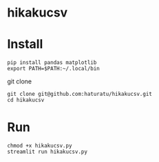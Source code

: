# hikakucsv
# Install
```
pip install pandas matplotlib
export PATH=$PATH:~/.local/bin
```
git clone
```
git clone git@github.com:haturatu/hikakucsv.git
cd hikakucsv
```
# Run
```
chmod +x hikakucsv.py
streamlit run hikakucsv.py
```
